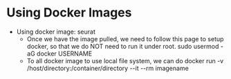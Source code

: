 # Using Docker Images

* Using docker image: seurat
  * Once we have the image pulled, we need to follow this page to setup docker, so that we do NOT need to run it under root. sudo usermod -aG docker USERNAME
  * To all docker image to use local file system, we can do docker run -v /host/directory:/container/directory --it --rm imagename